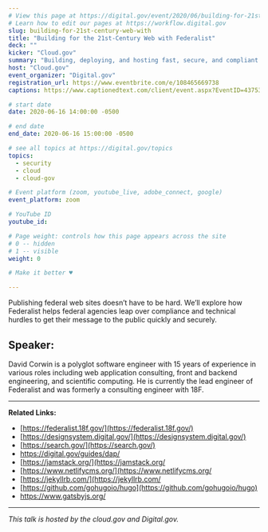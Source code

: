 ```yaml
---
# View this page at https://digital.gov/event/2020/06/building-for-21st-century-web-with
# Learn how to edit our pages at https://workflow.digital.gov
slug: building-for-21st-century-web-with
title: "Building for the 21st-Century Web with Federalist"
deck: ""
kicker: "Cloud.gov"
summary: "Building, deploying, and hosting fast, secure, and compliant federal web sites and applications with Federalist."
host: "Cloud.gov"
event_organizer: "Digital.gov"
registration_url: https://www.eventbrite.com/e/108465669738
captions: https://www.captionedtext.com/client/event.aspx?EventID=4375338&CustomerID=321

# start date
date: 2020-06-16 14:00:00 -0500

# end date
end_date: 2020-06-16 15:00:00 -0500

# see all topics at https://digital.gov/topics
topics: 
  - security
  - cloud
  - cloud-gov

# Event platform (zoom, youtube_live, adobe_connect, google)
event_platform: zoom

# YouTube ID
youtube_id: 

# Page weight: controls how this page appears across the site
# 0 -- hidden
# 1 -- visible
weight: 0

# Make it better ♥

---
```


Publishing federal web sites doesn’t have to be hard. We’ll explore how Federalist helps federal agencies leap over compliance and technical hurdles to get their message to the public quickly and securely.

## Speaker:

David Corwin is a polyglot software engineer with 15 years of experience in various roles including web application consulting, front and backend engineering, and scientific computing. He is currently the lead engineer of Federalist and was formerly a consulting engineer with 18F.

---

**Related Links:**

 - [https://federalist.18f.gov/](https://federalist.18f.gov/)
 - [https://designsystem.digital.gov/](https://designsystem.digital.gov/)
 - [https://search.gov/](https://search.gov/)
 - https://digital.gov/guides/dap/
 - [https://jamstack.org/](https://jamstack.org/
 - [https://www.netlifycms.org/](https://www.netlifycms.org/
 - [https://jekyllrb.com/](https://jekyllrb.com/
 - [https://github.com/gohugoio/hugo](https://github.com/gohugoio/hugo)
 - https://www.gatsbyjs.org/
 
 ---
 
 *This talk is hosted by the cloud.gov and Digital.gov.*
